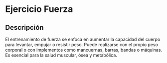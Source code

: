 # Ejercicio Fuerza

## Descripción  
El entrenamiento de fuerza se enfoca en aumentar la capacidad del cuerpo para levantar, empujar o resistir peso. Puede realizarse con el propio peso corporal o con implementos como mancuernas, barras, bandas o máquinas. Es esencial para la salud muscular, ósea y metabólica.
